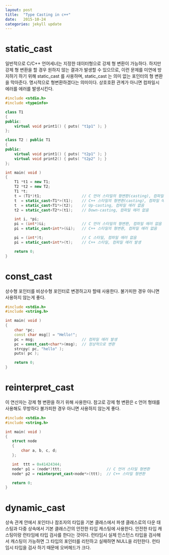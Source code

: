 ```yaml
---
layout: post
title:  "Type Casting in c++"
date:   2015-10-24
categories: jekyll update
---
```

# static_cast
일반적으로 C/C++ 언어세너는 지정한 데이터형으로 강제 형 변환이 가능하다.
하지만 강제 형 변환을 할 경우 원하지 않는 결과가 발생할 수 있으므로,
이런 문제를 미연에 방지하기 하기 위해 static_cast 를 사용하며,
static_cast 는 의미 없는 포인터의 형 변환을 막아준다.
명시적으로 형변환하겠다는 의미이다.
상호호환 관계가 아니면 컴파일시 에러를 에러를 발생시킨다.

```c++
#include <stdio.h>
#include <typeinfo>

class T1
{
public:
    virtual void print1() { puts( "t1p1" ); }
};

class T2 : public T1
{
public:
    virtual void print1() { puts( "t2p1" ); }
    virtual void print2() { puts( "t2p2" ); }
};

int main( void )
{
    T1 *t1 = new T1;
    T2 *t2 = new T2;
    T1 *t;
    t = (T1*)t1;                  // C 언어 스타일의 형변환(casting), 컴파일 에러 없음
    t  = static_cast<T1*>(t1);    // C++ 스타일의 형변환(casting), 컴파일 에러 없음
    t  = static_cast<T1*>(t2);    // Up-casting, 컴파일 에러 없음
    t2 = static_cast<T2*>(t1);    // Down-casting, 컴파일 에러 없음

    int i, *pi;
    pi = (int*)&i;                // C 언어 스타일의 형변환, 컴파일 에러 없음
    pi = static_cast<int*>(&i);   // C++ 스타일의 형변환, 컴파일 에러 없음

    pi = (int*)t;                 // C 스타일, 컴파일 에러 없음
    pi = static_cast<int*>(t);    // C++ 스타일, 컴파일 에러 발생

    return 0;
}

```

# const_cast
상수형 포인터를 비상수형 포인터로 변경하고자 할때 사용한다.
불가피한 경우 아니면 사용하지 않는게 좋다.

```c++
#include <stdio.h>
#include <string.h>

int main( void )
{
    char *pc;
    const char msg[] = "Hello!";
    pc = msg;                     // 컴파일 에러 발생
    pc = const_cast<char*>(msg);  // 정상적으로 변환
    strcpy( pc, "hello" );
    puts( pc );

    return 0;
}
```

# reinterpret_cast
이 연산자는 강제 형 변환을 하기 위해 사용한다.
참고로 강제 형 변환은 c 언어 형태를 사용해도 무방하다
불가피한 경우 아니면 사용하지 않는게 좋다.

```c++
#include <stdio.h>
#include <string.h>

int main( void )
{
   struct node
   {
       char a, b, c, d;
   };

   int  ttt = 0x41424344;
   node* p1 = (node*)ttt;                    // C 언어 스타일 형변환
   node* p2 = reinterpret_cast<node*>(ttt);  // C++ 스타일 형변환

   return 0;
}
```

# dynamic_cast
상속 관계 안에서 포인터나 참조자의 타입을 기본 클래스에서 파생 클래스로의 다운 태스팅과 다중 상속에서 기본 클래스간의 안전한 타입 캐스팅에 사용한다.
안전한 타입 캐스팅이랑 런타임에 타입 검사를 한다는 것이다.
런타임시 실제 인스턴스 타입을 검사해서 캐스팅이 가능하면 그 타입의 포인터를 리턴하고 실패하면 NULL을 리턴한다.
런타임시 타입을 검사 하기 때문에 오버헤드가 크다.
